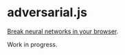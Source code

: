 # adversarial.js
[Break neural networks in your browser](https://kennysong.github.io/adversarial.js/).

Work in progress.
